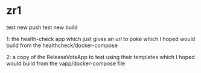 # zr1
test new push
test new build

1: the health-check app which just gives an url to poke which I hoped would build from the healthcheck/docker-compose

2: a copy of the ReleaseVoteApp to test using their templates which I hoped would build from the vapp/docker-compose file